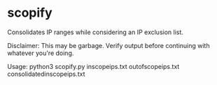 # scopify

Consolidates IP ranges while considering an IP exclusion list.

Disclaimer: This may be garbage. Verify output before continuing with whatever you're doing.

Usage: python3 scopify.py inscopeips.txt outofscopeips.txt consolidatedinscopeips.txt

